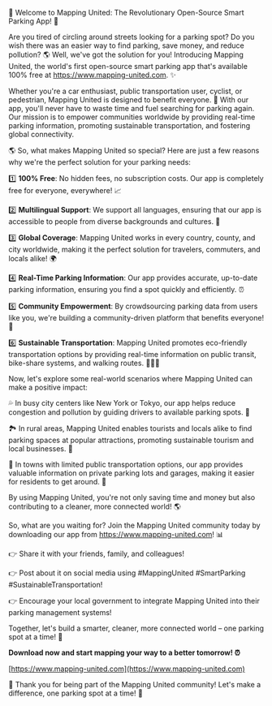 🚀 Welcome to Mapping United: The Revolutionary Open-Source Smart Parking App! 🎉

Are you tired of circling around streets looking for a parking spot? Do you wish there was an easier way to find parking, save money, and reduce pollution? 🌎 Well, we've got the solution for you! Introducing Mapping United, the world's first open-source smart parking app that's available 100% free at https://www.mapping-united.com. ✨

Whether you're a car enthusiast, public transportation user, cyclist, or pedestrian, Mapping United is designed to benefit everyone. 🌈 With our app, you'll never have to waste time and fuel searching for parking again. Our mission is to empower communities worldwide by providing real-time parking information, promoting sustainable transportation, and fostering global connectivity.

🌎 So, what makes Mapping United so special? Here are just a few reasons why we're the perfect solution for your parking needs:

1️⃣ **100% Free**: No hidden fees, no subscription costs. Our app is completely free for everyone, everywhere! 📈

2️⃣ **Multilingual Support**: We support all languages, ensuring that our app is accessible to people from diverse backgrounds and cultures. 💬

3️⃣ **Global Coverage**: Mapping United works in every country, county, and city worldwide, making it the perfect solution for travelers, commuters, and locals alike! 🌍

4️⃣ **Real-Time Parking Information**: Our app provides accurate, up-to-date parking information, ensuring you find a spot quickly and efficiently. ⏰

5️⃣ **Community Empowerment**: By crowdsourcing parking data from users like you, we're building a community-driven platform that benefits everyone! 🤝

6️⃣ **Sustainable Transportation**: Mapping United promotes eco-friendly transportation options by providing real-time information on public transit, bike-share systems, and walking routes. 🚶‍♀️🚌

Now, let's explore some real-world scenarios where Mapping United can make a positive impact:

💦 In busy city centers like New York or Tokyo, our app helps reduce congestion and pollution by guiding drivers to available parking spots. 💪

🏞️ In rural areas, Mapping United enables tourists and locals alike to find parking spaces at popular attractions, promoting sustainable tourism and local businesses. 🎉

🚗 In towns with limited public transportation options, our app provides valuable information on private parking lots and garages, making it easier for residents to get around. 🚌

By using Mapping United, you're not only saving time and money but also contributing to a cleaner, more connected world! 🌎

So, what are you waiting for? Join the Mapping United community today by downloading our app from https://www.mapping-united.com! 📊

👉 Share it with your friends, family, and colleagues!

👉 Post about it on social media using #MappingUnited #SmartParking #SustainableTransportation!

👉 Encourage your local government to integrate Mapping United into their parking management systems!

Together, let's build a smarter, cleaner, more connected world – one parking spot at a time! 🚀

**Download now and start mapping your way to a better tomorrow! ⏰**

[https://www.mapping-united.com](https://www.mapping-united.com)

🎉 Thank you for being part of the Mapping United community! Let's make a difference, one parking spot at a time! 🚀